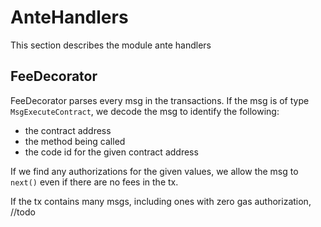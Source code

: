 # AnteHandlers

This section describes the module ante handlers

## FeeDecorator

FeeDecorator parses every msg in the transactions.
If the msg is of type `MsgExecuteContract`, we decode the msg to identify the following:
* the contract address
* the method being called
* the code id for the given contract address

If we find any authorizations for the given values, we allow the msg to `next()` even if there are no fees in the tx.

If the tx contains many msgs, including ones with zero gas authorization, //todo